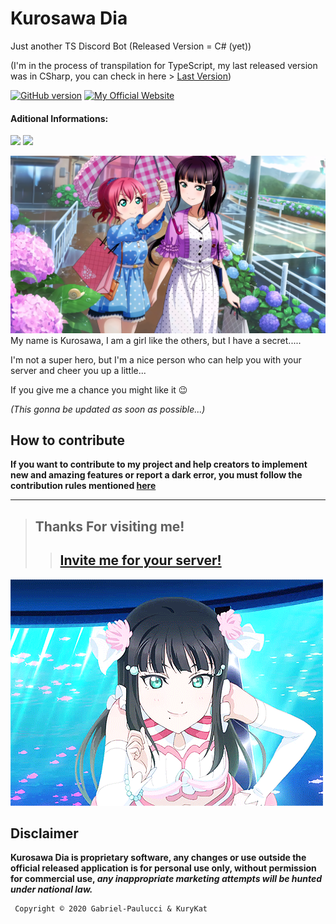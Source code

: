 # Kurosawa Dia
Just another TS Discord Bot (Released Version = C# (yet))

(I'm in the process of transpilation for TypeScript, my last released version was in CSharp, you can check in here > [Last Version](https://github.com/Gabriel-Paulucci/KurosawaDia/tree/VersãoPublicada))


[![GitHub version](https://img.shields.io/github/package-json/v/Gabriel-Paulucci/KurosawaDia?style=flat&labelColor=purple)](#invite-me-for-your-server) [![My Official Website](https://img.shields.io/badge/-My%20Website!-purple?style=flat&labelColor=purple&logo=google&logoColor=white)](https://kurosawa.zuraaa.com/)

#### Aditional Informations:
[![](https://zuraaa.com/api/bots/389917977862078484/shield?type=tinyOwnerBot)](https://zuraaa.com/bots/389917977862078484/)
[![](https://zuraaa.com/api/bots/389917977862078484/shield)](https://zuraaa.com/bots/389917977862078484/votar)

![Dia-Chan_Banner](other/images/Dia_chan.png)
My name is Kurosawa, I am a girl like the others, but I have a secret.....

I'm not a super hero, but I'm a nice person who can help you with your server and cheer you up a little...

If you give me a chance you might like it 😉

*(This gonna be updated as soon as possible...)*

## **How to contribute**
**If you want to contribute to my project and help creators to implement new and amazing features or report a dark error, you must follow the contribution rules mentioned [here](https://github.com/Gabriel-Paulucci/KurosawaDia/security/policy)**
<hr>

> ## Thanks For visiting me!
>> ## [Invite me for your server!](https://zuraaa.com/bots/389917977862078484/add)
![Dia-Chan YAY](./other/gifs/dia_chan_yay.gif)

## **Disclaimer**
**Kurosawa Dia is proprietary software, any changes or use outside the official released application is for personal use only, without permission for commercial use, *any inappropriate marketing attempts will be hunted under national law.***

     Copyright © 2020 Gabriel-Paulucci & KuryKat